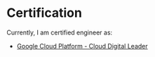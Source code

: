 # Certification

Currently, I am certified engineer as:

* [Google Cloud Platform - Cloud Digital Leader](https://www.credential.net/60ef1472-6594-4625-9989-19c545cc9e42)